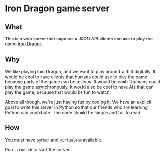# Iron Dragon game server

## What

This is a web server that exposes a JSON API clients can use to play the game [Iron Dragon](http://boardgamegeek.com/boardgame/130/iron-dragon).

## Why

We like playing Iron Dragon, and we want to play around with it digitally. It would be cool to have clients that humans could use to play the game because parts of the game can be tedious. It would be cool if humans could play the game asynchronously. It would also be cool to have AIs that can play the game, because that would be fun to watch.

Above all though, we're just having fun by coding it. We have an explicit goal to write this server in Python so that our friends who are learning Python can contribute. The code should be simple and fun to read.

## How

You must have `python` and `virtualenv` available.

Run `./run.sh` to start the server.